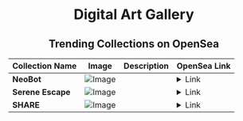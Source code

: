 <div align="center">

# Digital Art Gallery

## Trending Collections on OpenSea

| Collection Name                       | Image                                                                                     | Description                       | OpenSea Link                                                                                          |
|---------------------------------------|-------------------------------------------------------------------------------------------|-----------------------------------|--------------------------------------------------------------------------------------------------------|
| **NeoBot** | ![Image](https://i.seadn.io/s/raw/files/ab9307622001d23dc9903df16109b514.jpg?w=500&auto=format?w=200&auto=format) |  | <details><summary>Link</summary>[NeoBot](https://opensea.io/collection/neobot-43)</details> |
| **Serene Escape** | ![Image](https://i.seadn.io/s/raw/files/57d2b934a5b1f3bb545f30079352e905.jpg?w=500&auto=format?w=200&auto=format) |  | <details><summary>Link</summary>[Serene Escape](https://opensea.io/collection/serene-escape-1)</details> |
| **SHARE** | ![Image](https://i.seadn.io/s/raw/files/cf2a886c7ebbe8be646f6e8517abf69b.jpg?w=500&auto=format?w=200&auto=format) |  | <details><summary>Link</summary>[SHARE](https://opensea.io/collection/share-3245)</details> |

</div>